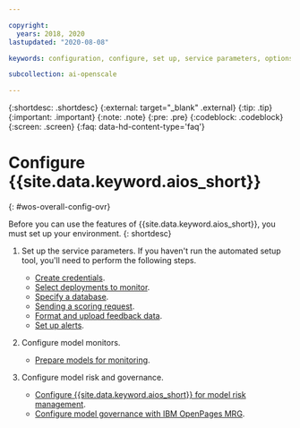 ```yaml
---

copyright:
  years: 2018, 2020
lastupdated: "2020-08-08"

keywords: configuration, configure, set up, service parameters, options

subcollection: ai-openscale

---
```


{:shortdesc: .shortdesc}
{:external: target="_blank" .external}
{:tip: .tip}
{:important: .important}
{:note: .note}
{:pre: .pre}
{:codeblock: .codeblock}
{:screen: .screen}
{:faq: data-hd-content-type='faq'}

# Configure {{site.data.keyword.aios_short}}
{: #wos-overall-config-ovr}

Before you can use the features of {{site.data.keyword.aios_short}}, you must set up your environment.
{: shortdesc}

1. Set up the service parameters. If you haven't run the automated setup tool, you'll need to perform the following steps.
   
   - [Create credentials](/docs/ai-openscale?topic=ai-openscale-cred-create).
   - [Select deployments to monitor](/docs/ai-openscale?topic=ai-openscale-dpl-select).
   - [Specify a database](/docs/ai-openscale?topic=ai-openscale-connect-db).
   - [Sending a scoring request](/docs/ai-openscale?topic=ai-openscale-cdb-score).
   - [Format and upload feedback data](/docs/ai-openscale?topic=ai-openscale-fmt-upld-fdbk-data).
   - [Set up alerts](/docs/ai-openscale?topic=ai-openscale-alerts).

2. Configure model monitors.

   - [Prepare models for monitoring](/docs/ai-openscale?topic=ai-openscale-mo-config).

3. Configure model risk and governance.
   
   - [Configure {{site.data.keyword.aios_short}} for model risk management](/docs/ai-openscale?topic=ai-openscale-mrm-risk-config-ovr-wos-only).
   - [Configure model governance with IBM OpenPages MRG](/docs/ai-openscale?topic=ai-openscale-mrm-risk-config-openpages).





